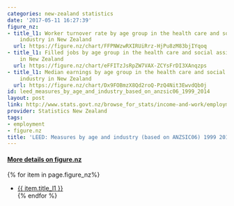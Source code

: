 ```yaml
---
categories: new-zealand statistics
date: '2017-05-11 16:27:39'
figure_nz:
- title_l1: Worker turnover rate by age group in the health care and social assistance
    industry in New Zealand
  url: https://figure.nz/chart/FFPNWzwRXIRUiRrz-HjPu8zM83bjIYqoq
- title_l1: Filled jobs by age group in the health care and social assistance industry
    in New Zealand
  url: https://figure.nz/chart/eFFITzJsRpZW7VAX-ZCYsFrDI3XAnqzps
- title_l1: Median earnings by age group in the health care and social assistance
    industry in New Zealand
  url: https://figure.nz/chart/Dx9FOBmzX8Qd2roQ-PzQ4Nit3EwvdQb0j
id: leed_measures_by_age_and_industry_based_on_anzsic06_1999_2014
layout: post
link: http://www.stats.govt.nz/browse_for_stats/income-and-work/employment_and_unemployment/leed-annual-technical-notes.aspx
provider: Statistics New Zealand
tags:
- employment
- figure.nz
title: 'LEED: Measures by age and industry (based on ANZSIC06) 1999 2014'
---
```


<h4><u> More details on figure.nz</u></h4>
{% for item in page.figure_nz%}
<ul class="post-list-l2">
    <li><a href="{{ item.url }}">{{ item.title_l1 }}</a></li>
{% endfor %}
</ul>